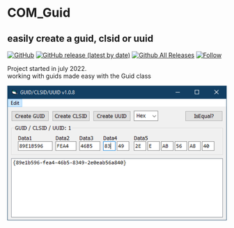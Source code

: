 # COM_Guid  
## easily create a guid, clsid or uuid  

[![GitHub](https://img.shields.io/github/license/OlimilO1402/COM_Guid?style=plastic)](https://github.com/OlimilO1402/COM_Guid>/blob/master/LICENSE) 
[![GitHub release (latest by date)](https://img.shields.io/github/v/release/OlimilO1402/COM_Guid?style=plastic)](https://github.com/OlimilO1402/COM_Guid/releases/latest)
[![Github All Releases](https://img.shields.io/github/downloads/OlimilO1402/COM_Guid/total.svg)](https://github.com/OlimilO1402/COM_Guid/releases/download/v1.0.9/COMGuid_v1.0.9.zip)
[![Follow](https://img.shields.io/github/followers/OlimilO1402.svg?style=social&label=Follow&maxAge=2592000)](https://github.com/OlimilO1402/COM_Guid/watchers)

Project started in july 2022.  
working with guids made easy with the Guid class  

![COMGuid Image](Resources/COMGuid.png "COMGuid Image")